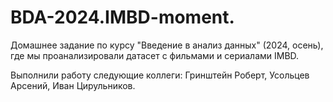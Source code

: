 # BDA-2024.IMBD-moment.

Домашнее задание по курсу "Введение в анализ данных" (2024, осень), где мы проанализировали датасет с фильмами и сериалами IMBD. 

Выполнили работу следующие коллеги: Гринштейн Роберт, Усольцев Арсений, Иван Цирульников.
